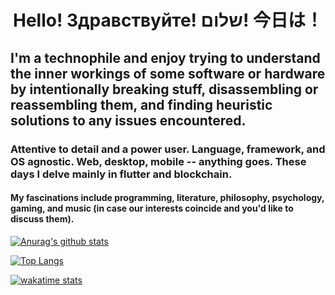 <h1 align="center">Hello! Здравствуйте! שלום! 今日は！</h1>

<h2>I'm a technophile and enjoy trying to understand the inner workings of some software or hardware by intentionally breaking stuff, disassembling or reassembling them, and finding heuristic solutions to any issues encountered.</h2>

<h3>Attentive to detail and a power user. Language, framework, and OS agnostic. Web, desktop, mobile -- anything goes. These days I delve mainly in flutter and blockchain.</h3>

<h4>My fascinations include programming, literature, philosophy, psychology, gaming, and music (in case our interests coincide and you'd like to discuss them).</h4>

[![Anurag's github stats](https://github-readme-stats.vercel.app/api?username=agondev)](https://github.com/anuraghazra/github-readme-stats)

[![Top Langs](https://github-readme-stats.vercel.app/api/top-langs/?username=agondev)](https://github.com/anuraghazra/github-readme-stats)

[![wakatime stats](https://github-readme-stats.vercel.app/api/wakatime?username=Agon)](https://github.com/anuraghazra/github-readme-stats)
